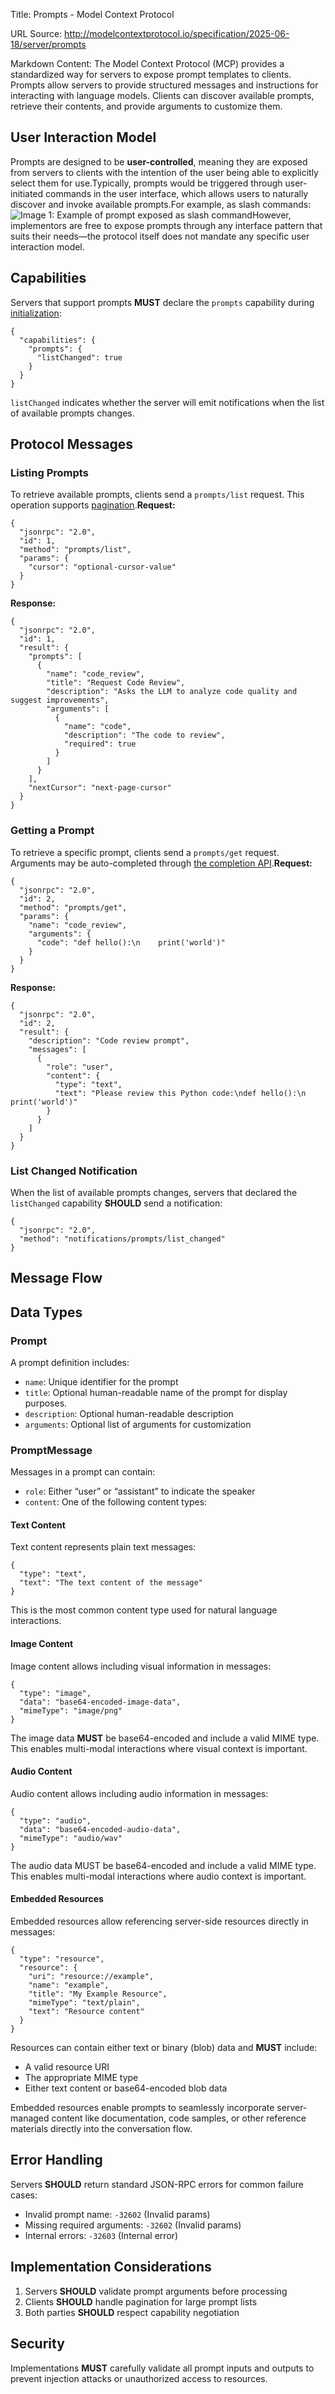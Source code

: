 Title: Prompts - Model Context Protocol

URL Source: http://modelcontextprotocol.io/specification/2025-06-18/server/prompts

Markdown Content:
The Model Context Protocol (MCP) provides a standardized way for servers to expose prompt templates to clients. Prompts allow servers to provide structured messages and instructions for interacting with language models. Clients can discover available prompts, retrieve their contents, and provide arguments to customize them.

User Interaction Model
----------------------

Prompts are designed to be **user-controlled**, meaning they are exposed from servers to clients with the intention of the user being able to explicitly select them for use.Typically, prompts would be triggered through user-initiated commands in the user interface, which allows users to naturally discover and invoke available prompts.For example, as slash commands:![Image 1: Example of prompt exposed as slash command](https://mintcdn.com/mcp/4ZXF1PrDkEaJvXpn/specification/2025-06-18/server/slash-command.png?fit=max&auto=format&n=4ZXF1PrDkEaJvXpn&q=85&s=7f003e36d881dd6f3e5b8cbdd85e5ca5)However, implementors are free to expose prompts through any interface pattern that suits their needs—the protocol itself does not mandate any specific user interaction model.

Capabilities
------------

Servers that support prompts **MUST** declare the `prompts` capability during [initialization](https://modelcontextprotocol.io/specification/2025-06-18/basic/lifecycle#initialization):

```
{
  "capabilities": {
    "prompts": {
      "listChanged": true
    }
  }
}
```

`listChanged` indicates whether the server will emit notifications when the list of available prompts changes.

Protocol Messages
-----------------

### Listing Prompts

To retrieve available prompts, clients send a `prompts/list` request. This operation supports [pagination](https://modelcontextprotocol.io/specification/2025-06-18/server/utilities/pagination).**Request:**

```
{
  "jsonrpc": "2.0",
  "id": 1,
  "method": "prompts/list",
  "params": {
    "cursor": "optional-cursor-value"
  }
}
```

**Response:**

```
{
  "jsonrpc": "2.0",
  "id": 1,
  "result": {
    "prompts": [
      {
        "name": "code_review",
        "title": "Request Code Review",
        "description": "Asks the LLM to analyze code quality and suggest improvements",
        "arguments": [
          {
            "name": "code",
            "description": "The code to review",
            "required": true
          }
        ]
      }
    ],
    "nextCursor": "next-page-cursor"
  }
}
```

### Getting a Prompt

To retrieve a specific prompt, clients send a `prompts/get` request. Arguments may be auto-completed through [the completion API](https://modelcontextprotocol.io/specification/2025-06-18/server/utilities/completion).**Request:**

```
{
  "jsonrpc": "2.0",
  "id": 2,
  "method": "prompts/get",
  "params": {
    "name": "code_review",
    "arguments": {
      "code": "def hello():\n    print('world')"
    }
  }
}
```

**Response:**

```
{
  "jsonrpc": "2.0",
  "id": 2,
  "result": {
    "description": "Code review prompt",
    "messages": [
      {
        "role": "user",
        "content": {
          "type": "text",
          "text": "Please review this Python code:\ndef hello():\n    print('world')"
        }
      }
    ]
  }
}
```

### List Changed Notification

When the list of available prompts changes, servers that declared the `listChanged` capability **SHOULD** send a notification:

```
{
  "jsonrpc": "2.0",
  "method": "notifications/prompts/list_changed"
}
```

Message Flow
------------

Data Types
----------

### Prompt

A prompt definition includes:

*   `name`: Unique identifier for the prompt
*   `title`: Optional human-readable name of the prompt for display purposes.
*   `description`: Optional human-readable description
*   `arguments`: Optional list of arguments for customization

### PromptMessage

Messages in a prompt can contain:

*   `role`: Either “user” or “assistant” to indicate the speaker
*   `content`: One of the following content types:

#### Text Content

Text content represents plain text messages:

```
{
  "type": "text",
  "text": "The text content of the message"
}
```

This is the most common content type used for natural language interactions.

#### Image Content

Image content allows including visual information in messages:

```
{
  "type": "image",
  "data": "base64-encoded-image-data",
  "mimeType": "image/png"
}
```

The image data **MUST** be base64-encoded and include a valid MIME type. This enables multi-modal interactions where visual context is important.

#### Audio Content

Audio content allows including audio information in messages:

```
{
  "type": "audio",
  "data": "base64-encoded-audio-data",
  "mimeType": "audio/wav"
}
```

The audio data MUST be base64-encoded and include a valid MIME type. This enables multi-modal interactions where audio context is important.

#### Embedded Resources

Embedded resources allow referencing server-side resources directly in messages:

```
{
  "type": "resource",
  "resource": {
    "uri": "resource://example",
    "name": "example",
    "title": "My Example Resource",
    "mimeType": "text/plain",
    "text": "Resource content"
  }
}
```

Resources can contain either text or binary (blob) data and **MUST** include:

*   A valid resource URI
*   The appropriate MIME type
*   Either text content or base64-encoded blob data

Embedded resources enable prompts to seamlessly incorporate server-managed content like documentation, code samples, or other reference materials directly into the conversation flow.

Error Handling
--------------

Servers **SHOULD** return standard JSON-RPC errors for common failure cases:

*   Invalid prompt name: `-32602` (Invalid params)
*   Missing required arguments: `-32602` (Invalid params)
*   Internal errors: `-32603` (Internal error)

Implementation Considerations
-----------------------------

1.   Servers **SHOULD** validate prompt arguments before processing
2.   Clients **SHOULD** handle pagination for large prompt lists
3.   Both parties **SHOULD** respect capability negotiation

Security
--------

Implementations **MUST** carefully validate all prompt inputs and outputs to prevent injection attacks or unauthorized access to resources.
